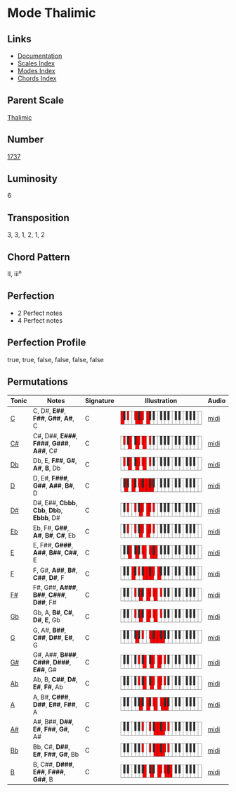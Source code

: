 # Mode Thalimic

## Links

- [Documentation](README.md)
- [Scales Index](Scales.md)
- [Modes Index](Modes.md)
- [Chords Index](Chords.md)

## Parent Scale

[Thalimic](ScaleThalimic.md)

## Number

[1737](https://ianring.com/musictheory/scales/1737)

## Luminosity

6

## Transposition

3, 3, 1, 2, 1, 2

## Chord Pattern

II, iii⁰

## Perfection

- 2 Perfect notes
- 4 Perfect notes

## Perfection Profile

true, true, false, false, false, false

## Permutations

| Tonic | Notes | Signature | Illustration | Audio |
|-------|-------|-----------|--------------|-------|
| [C](ModeCNaturalThalimic.md) | C, D#, **E##**, **F##**, **G##**, **A#**, C | C | ![CNaturalThalimic](ModeCNaturalThalimic.png) | [midi](https://github.com/edipermadi/music/blob/main/docs/ModeCNaturalThalimic.mid?raw=true) |
| [C#](ModeCSharpThalimic.md) | C#, D##, **E###**, **F###**, **G###**, **A##**, C# | C | ![CSharpThalimic](ModeCSharpThalimic.png) | [midi](https://github.com/edipermadi/music/blob/main/docs/ModeCSharpThalimic.mid?raw=true) |
| [Db](ModeDFlatThalimic.md) | Db, E, **F##**, **G#**, **A#**, **B**, Db | C | ![DFlatThalimic](ModeDFlatThalimic.png) | [midi](https://github.com/edipermadi/music/blob/main/docs/ModeDFlatThalimic.mid?raw=true) |
| [D](ModeDNaturalThalimic.md) | D, E#, **F###**, **G##**, **A##**, **B#**, D | C | ![DNaturalThalimic](ModeDNaturalThalimic.png) | [midi](https://github.com/edipermadi/music/blob/main/docs/ModeDNaturalThalimic.mid?raw=true) |
| [D#](ModeDSharpThalimic.md) | D#, E##, **Cbbb**, **Cbb**, **Dbb**, **Ebbb**, D# | C | ![DSharpThalimic](ModeDSharpThalimic.png) | [midi](https://github.com/edipermadi/music/blob/main/docs/ModeDSharpThalimic.mid?raw=true) |
| [Eb](ModeEFlatThalimic.md) | Eb, F#, **G##**, **A#**, **B#**, **C#**, Eb | C | ![EFlatThalimic](ModeEFlatThalimic.png) | [midi](https://github.com/edipermadi/music/blob/main/docs/ModeEFlatThalimic.mid?raw=true) |
| [E](ModeENaturalThalimic.md) | E, F##, **G###**, **A##**, **B##**, **C##**, E | C | ![ENaturalThalimic](ModeENaturalThalimic.png) | [midi](https://github.com/edipermadi/music/blob/main/docs/ModeENaturalThalimic.mid?raw=true) |
| [F](ModeFNaturalThalimic.md) | F, G#, **A##**, **B#**, **C##**, **D#**, F | C | ![FNaturalThalimic](ModeFNaturalThalimic.png) | [midi](https://github.com/edipermadi/music/blob/main/docs/ModeFNaturalThalimic.mid?raw=true) |
| [F#](ModeFSharpThalimic.md) | F#, G##, **A###**, **B##**, **C###**, **D##**, F# | C | ![FSharpThalimic](ModeFSharpThalimic.png) | [midi](https://github.com/edipermadi/music/blob/main/docs/ModeFSharpThalimic.mid?raw=true) |
| [Gb](ModeGFlatThalimic.md) | Gb, A, **B#**, **C#**, **D#**, **E**, Gb | C | ![GFlatThalimic](ModeGFlatThalimic.png) | [midi](https://github.com/edipermadi/music/blob/main/docs/ModeGFlatThalimic.mid?raw=true) |
| [G](ModeGNaturalThalimic.md) | G, A#, **B##**, **C##**, **D##**, **E#**, G | C | ![GNaturalThalimic](ModeGNaturalThalimic.png) | [midi](https://github.com/edipermadi/music/blob/main/docs/ModeGNaturalThalimic.mid?raw=true) |
| [G#](ModeGSharpThalimic.md) | G#, A##, **B###**, **C###**, **D###**, **E##**, G# | C | ![GSharpThalimic](ModeGSharpThalimic.png) | [midi](https://github.com/edipermadi/music/blob/main/docs/ModeGSharpThalimic.mid?raw=true) |
| [Ab](ModeAFlatThalimic.md) | Ab, B, **C##**, **D#**, **E#**, **F#**, Ab | C | ![AFlatThalimic](ModeAFlatThalimic.png) | [midi](https://github.com/edipermadi/music/blob/main/docs/ModeAFlatThalimic.mid?raw=true) |
| [A](ModeANaturalThalimic.md) | A, B#, **C###**, **D##**, **E##**, **F##**, A | C | ![ANaturalThalimic](ModeANaturalThalimic.png) | [midi](https://github.com/edipermadi/music/blob/main/docs/ModeANaturalThalimic.mid?raw=true) |
| [A#](ModeASharpThalimic.md) | A#, B##, **D##**, **E#**, **F##**, **G#**, A# | C | ![ASharpThalimic](ModeASharpThalimic.png) | [midi](https://github.com/edipermadi/music/blob/main/docs/ModeASharpThalimic.mid?raw=true) |
| [Bb](ModeBFlatThalimic.md) | Bb, C#, **D##**, **E#**, **F##**, **G#**, Bb | C | ![BFlatThalimic](ModeBFlatThalimic.png) | [midi](https://github.com/edipermadi/music/blob/main/docs/ModeBFlatThalimic.mid?raw=true) |
| [B](ModeBNaturalThalimic.md) | B, C##, **D###**, **E##**, **F###**, **G##**, B | C | ![BNaturalThalimic](ModeBNaturalThalimic.png) | [midi](https://github.com/edipermadi/music/blob/main/docs/ModeBNaturalThalimic.mid?raw=true) |
